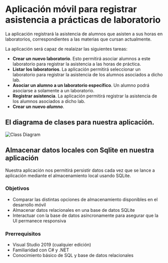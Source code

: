 # Aplicación móvil para registrar asistencia a prácticas de laboratorio
La aplicación registrará la asistencia de alumnos que asisten a sus horas en laboratorios, correspondientes a las materias que cursan actualmente.

La aplicación será capaz de realaizar las siguientes tareas:
- **Crear un nuevo laboratorio**. Esto permitirá asociar alumnos a este laboratorio para registrar la asistencia a las horas de práctica.
- **Listar los laboratorios**. La aplicación permitirá seleccionar un laboratorio para registrar la asistencia de los alumnos asociados a dicho lab.
- **Asociar un alumno a un laboratorio específico**. Un alumno podrá asociarse a solamente a un laboratorio.
- **Registrar asistencia**. La aplicación permitirá registrar la asistencia de los alumnos asociados a dicho lab.
- **Crear un nuevo *alumno***.

## El diagrama de clases para nuestra aplicación.
![Class Diagram](https://user-images.githubusercontent.com/45072377/144273009-0dc8dd99-c18d-4a4e-a249-9f573cdd82b4.png)

## Almacenar datos locales con Sqlite en nuestra aplicación 
Nuestra aplicación nos permitirá persistir datos cada vez que se lance a aplicación mediante el almacenamiento local usando SQLite.

### Objetivos
- Comparar las distintas opciones de almacenamiento disponibles en el desarrollo móvil
- Almacenar datos relacionales en una base de datos SQLite
- Interactuar con la base de datos asíncronamente para asegurar que la UI permanece responsiva

### Prerrequisitos
- Visual Studio 2019 (cualquier edición)
- Familiaridad con C# y .NET
- Conocimiento básico de SQL y base de datos relacionales



